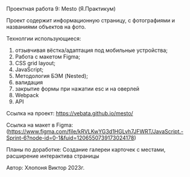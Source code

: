 Проектная работа 9: Mesto (Я.Практикум)

Проект содержит информационную страницу, с фотографиями и названиями объектов на фото.

Технолгии использующиеся:

1) отзывчивая вёстка/адаптация под мобильные устройства;
2) Работа с макетом Figma;
3) CSS grid layout;
4) JavaScript;
5) Методология БЭМ (Nested);
6) валидация
7) закрытие формы при нажатии esc и на оверлей
8) Webpack
9) API


Ссылка на проект: https://vebata.github.io/mesto/
 
Ссылка на макет в Figma: (https://www.figma.com/file/kRVLKwYG3d1HGLvh7JFWRT/JavaScript.-Sprint-6?node-id=0-1&fuid=1206550739173024178)

Планы по доработке:
Создание галереи карточек с местами, расширение интерактива страницы


Автор:
Хлопоня Виктор 2023г.